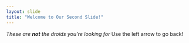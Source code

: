 ```yaml
---
layout: slide
title: "Welcome to Our Second Slide!"
---
```

_These are **not** the droids you're looking for_
Use the left arrow to go back!
